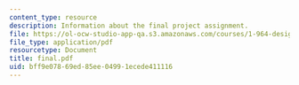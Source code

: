 ```yaml
---
content_type: resource
description: Information about the final project assignment.
file: https://ol-ocw-studio-app-qa.s3.amazonaws.com/courses/1-964-design-for-sustainability-fall-2006/bff9e07869ed85ee04991ecede411116_final.pdf
file_type: application/pdf
resourcetype: Document
title: final.pdf
uid: bff9e078-69ed-85ee-0499-1ecede411116
---
```

